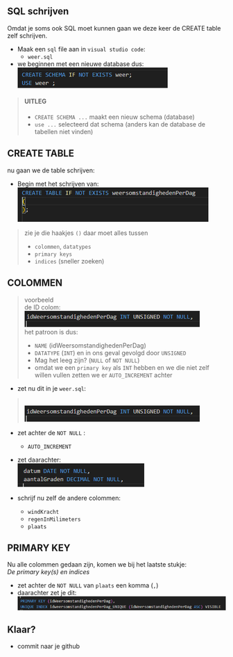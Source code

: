 
## SQL schrijven

Omdat je soms ook SQL moet kunnen gaan we deze keer de CREATE table zelf schrijven.

- Maak een `sql` file aan in `visual studio code`:
    - `weer.sql`
- we beginnen met een nieuwe database dus:
</br>![](img/schema.PNG)

> #### UITLEG
> - `CREATE SCHEMA ...` maakt een nieuw schema (database)
> - `use ...` selecteerd dat schema (anders kan de database de tabellen niet vinden)

## CREATE TABLE

nu gaan we de table schrijven:

- Begin met het schrijven van:
</br>![](img/table.PNG)

> zie je die haakjes `()` daar moet alles tussen
>   - `colommen`, `datatypes`
>   - `primary keys`
>   - `indices` (sneller zoeken)


## COLOMMEN

> voorbeeld  
> de ID colom: 
> </br>![](img/idcol.PNG)  
> het patroon is dus:
> - `NAME` (idWeersomstandighedenPerDag)
> - `DATATYPE` (`INT`) en in ons geval gevolgd door `UNSIGNED`
> - Mag het leeg zijn? (`NULL` of `NOT NULL`)
> - omdat we een `primary key` als `INT` hebben en we die niet zelf willen vullen zetten we er `AUTO_INCREMENT` achter

- zet nu dit in je `weer.sql`:
> </br>![](img/idcol.PNG)  
- zet achter de `NOT NULL` :
    - `AUTO_INCREMENT` 

- zet daarachter:
</br>![](img/date.PNG)

- schrijf nu zelf de andere colommen:
   - `windKracht`  
   - `regenInMilimeters`  
   - `plaats`  


## PRIMARY KEY

Nu alle colommen gedaan zijn, komen we bij het laatste stukje:  
*De primary key(s) en indices*

- zet achter de `NOT NULL` van `plaats` een komma (`,`)
- daarachter zet je dit:
</br>![](img/primary.PNG)


## Klaar?

- commit naar je github